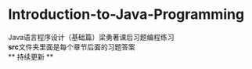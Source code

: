 # Introduction-to-Java-Programming
Java语言程序设计（基础篇）梁勇著课后习题编程练习<br>
**src**文件夹里面是每个章节后面的习题答案<br>
** 持续更新 **

